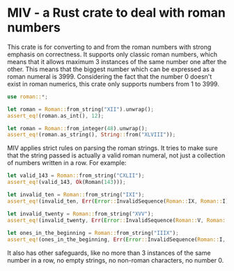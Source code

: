 # MIV - a Rust crate to deal with roman numbers

This crate is for converting to and from the roman numbers with strong emphasis on correctness. It supports only classic roman numbers, which means that it allows maximum 3 instances of the same number one after the other. This means that the biggest number which can be expressed as a roman numeral is 3999. Considering the fact that the number 0 doesn't exist in roman numerics, this crate only supports numbers from 1 to 3999.


```rust
use roman::*;

let roman = Roman::from_string("XII").unwrap();
assert_eq!(roman.as_int(), 12);

let roman = Roman::from_integer(48).unwrap();
assert_eq!(roman.as_string(), String::from("XLVIII"));
```

MIV applies strict rules on parsing the roman strings. It tries to make sure that the string passed is actually a valid roman numeral, not just a collection of numbers written in a row. For example:

```rust
let valid_143 = Roman::from_string("CXLII");
assert_eq!(valid_143, Ok(Roman(143)));

let invalid_ten = Roman::from_string("IXI");
assert_eq!(invalid_ten, Err(Error::InvalidSequence(Roman::IX, Roman::I)));

let invalid_twenty = Roman::from_string("XVV");
assert_eq!(invalid_twenty, Err(Error::InvalidSequence(Roman::V, Roman::V)));
	
let ones_in_the_beginning = Roman::from_string("IIIX");
assert_eq!(ones_in_the_beginning, Err(Error::InvalidSequence(Roman::I, Roman::X)));
```

It also has other safeguards, like no more than 3 instances of the same number in a row, no empty strings, no non-roman characters, no number 0.

